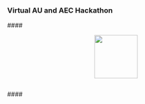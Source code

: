 <head>
<meta http-equiv="Content-Type" content="text/html; charset=utf-8">
<link rel="stylesheet" type="text/css" href="bc.css">
<script src="https://cdn.rawgit.com/google/code-prettify/master/loader/run_prettify.js" type="text/javascript"></script>
</head>

<!---

- [BIM 360 Users: Join Us for a Virtual AEC Hackathon](https://constructionblog.autodesk.com/aec-hackathon)
  Ready, set, hack! Attn: #AEC professionals - join us for a virtual Hackathon from July 10-26. Click the link to find out more.
First AEC Virtual Hackathon July 10 -23rd - Please share with your Network
Grace has written a great Construction Cloud Blog Article summarizing the Autodesk Engagements at the world wide virtual AEC Hackathon July 10-23rd.  We will have Forge Prep Workshops, Autodesk & 3rd Party Developers as Speakers and 2 Forge Challenges (Design Automation / BIM 360 API).
 
If you have customers people you know who would like to join  
 
à Please share engagement via your Network (Social Media / Blogs)
 
Linkedin: https://www.linkedin.com/posts/autodesk-bim-360_bim-360-users-join-us-for-a-virtual-aec-activity-6685969052873187328-Ph9D
Twitter: https://twitter.com/BIM360/status/1280203161165332480?s=19
 

- job opening
  https://autodesk.wd1.myworkdayjobs.com/Ext/job/Montreal-QC-CAN/Developer-Tech-Consultant---Construction-API_20WD41507-1, Anne-Emmanuelle Coudiere

- ‪No cost for Autodesk University 2020 - just register. ‬
  https://www.autodesk.com/autodesk-university/blog/Announcing-AU-2020-Dates-and-Pricing-2020

The global, digital AU 2020 experience is coming into focus. We’re starting to get excited, and we hope you are, too. Here’s what you need to know:

<b>AU 2020 will take place November 17-20.</b> It will be a worldwide event with hundreds of classes to choose from in multiple languages, dozens of thought-provoking Theater talks, visionary main stage presentations, on-demand product support, and opportunities to connect with your professional community 1-on-1 and in small groups. Mark your calendars.

<b>There will be no cost to attend, but you still need to register.</b> Now, more than ever, we want to support your success and bring the AU community together to connect and share knowledge. That’s why there will be no cost to attend AU 2020. You’ll still need to register and sign up for classes—registration will open in mid-September. Share the news with your colleagues and industry peers.

<b>What is AU?</b> Autodesk University is the design and make conference for innovators everywhere who reimagine what’s possible. AU brings together professionals from the worlds of architecture, engineering, construction, manufacturing, media, and entertainment to ask questions and discover solutions together as a professional community. And this year’s digital experience offers exciting new opportunities to share and connect globally.

<b>What’s happening right now?</b> We’re selecting classes, and you can be a part of it.
[Community voting](https://www.autodesk.com/autodesk-university/conference/call-for-proposals/voting) is open for English language proposals until July 13.
The [call for Proposals](https://www.autodesk.com/autodesk-university/conference/call-for-proposals) for other languages is open until July 9.  

- Gopinath Rajendran of [DiRoots](https://diroots.com) has a voting suggestion for you:

Are you interested to learn more about modeless #Revit plugins?

Yes! Great, this class is for you. In this class, you will learn how to improve accessibility and user experience using #WPF modeless windows.

Key learnings:

• Learn why Revit API and C#?
• Learn the basics of WPF, general advantages and disadvantages
• Modeless applications and external events
• Learn how to implement WFP and modeless

To vote for it, you just need to:

1 - go to [AU 2020 community voting](https://www.autodesk.com/autodesk-university/conference/call-for-proposals/voting)
2 - search for 'Gopinath Rajendran'
3 - hit the vote button

- very nice explanation of synchronous versus async programming:
  [How Do I Think About Async Code?!](https://devblogs.microsoft.com/visualstudio/how-do-i-think-about-async-code/)

twitter:

 in the #RevitAPI @AutodeskForge @AutodeskRevit #bim #DynamoBim #ForgeDevCon 

&ndash; 
...

linkedin:


#bim #DynamoBim #ForgeDevCon #Revit #API #IFC #SDK #AI #VisualStudio #Autodesk #AEC #adsk

the [Revit API discussion forum](http://forums.autodesk.com/t5/revit-api-forum/bd-p/160) thread

<center>
<img src="img/" alt="" title="" width="600"/>
<p style="font-size: 80%; font-style:italic"></p>
</center>

-->

### Virtual AU and AEC Hackathon

####<a name="2"></a> 


<center>
<img src="img/.png" alt="" title="" width="100"/> <!-- 761 -->
</center>


<pre class="code">
</pre>


####<a name="3"></a> 
